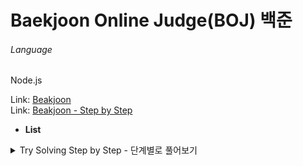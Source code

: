 # Baekjoon Online Judge(BOJ) 백준

###### Language

Node.js

Link: [Beakjoon](https://www.acmicpc.net, "백준 메인 페이지")  
Link: [Beakjoon - Step by Step](https://www.acmicpc.net/step, "백준 단계별로 풀어보기")

- **List**

<details markdown="1">
<summary>Try Solving Step by Step - 단계별로 풀어보기</summary>

- [ ] 1. 입출력과 사칙연산
- [ ] 2. if문
- [ ] 3. for문
- [ ] 4. while문
- [ ] 5. 1차원 배열
- [ ] 6. 함수
- [ ] 7. 문자열
- [ ] 8. 기본 수학 1
- [ ] 9. 기본 수학 2
- [ ] 10. 재귀
- [ ] 11. 브루트 포스
- [ ] 12. 정렬
- [ ] 13. 집합과 맵
- [ ] 14. 백트래킹
- [ ] 15. 동적 계획법 1
- [ ] 16. 그리디 알고리즘
- [ ] 17. 정수론 및 조합론
- [ ] 18. 스택
- [ ] 19. 큐, 덱
- [ ] 20. 분할 정복
  </details>
